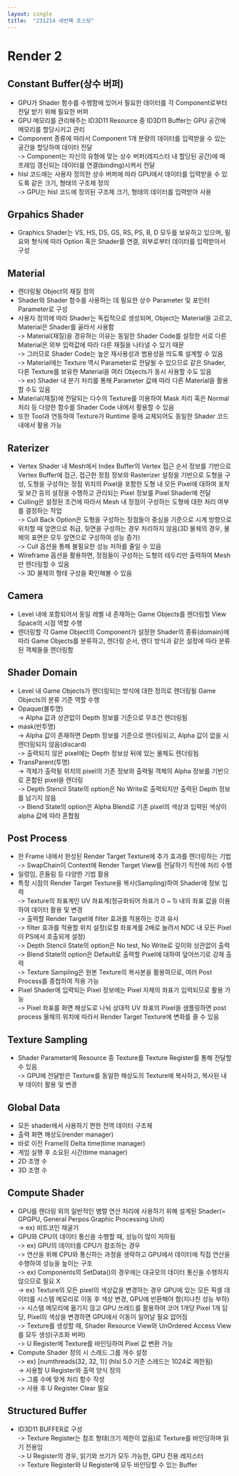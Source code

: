 ```yaml
---
layout: single
title:  "231214 세번째 포스팅"
---
```

# Render 2
## Constant Buffer(상수 버퍼)
* GPU가 Shader 함수를 수행함에 있어서 필요한 데이터를 각 Component로부터 전달 받기 위해 필요한 버퍼<br>
* GPU 메모리를 관리해주는 ID3D11 Resource 중 ID3D11 Buffer는 GPU 공간에 메모리를 할당시키고 관리<br>
* Component 종류에 따라서 Component 1개 분량의 데이터를 입력받을 수 있는 공간을 할당하여 데이터 전달<br>
-> Component는 자신의 유형에 맞는 상수 버퍼(레지스터 내 할당된 공간)에 매 프레임 갱신되는 데이터를 연결(binding)시켜서 전달<br>
* hlsl 코드에는 사용자 정의한 상수 버퍼에 따라 GPU에서 데이터를 입력받을 수 있도록 같은 크기, 형태의 구조체 정의<br>
-> GPU는 hlsl 코드에 정의된 구조체 크기, 형태의 데이터를 입력받아 사용<br>

## Grpahics Shader
* Graphics Shader는 VS, HS, DS, GS, RS, PS, B, D 모두를 보유하고 있으며, 필요와 형식에 따라 Option 혹은 Shader를 연결, 외부로부터 데이터를 입력받아서 구성<br>

## Material
* 렌더링될 Object의 재질 정의<br>
* Shader와 Shader 함수를 사용하는 데 필요한 상수 Parameter 및 포인터 Parameter로 구성<br>
* 사용자 정의에 따라 Shader는 독립적으로 생성되며, Object는 Material을 고르고, Material은 Shader를 골라서 사용함<br>
-> Material(재질)을 경유하는 이유는 동일한 Shader Code를 설정한 서로 다른 Material은 외부 입력값에 따라 다른 재질을 나타낼 수 있기 때문<br>
-> 그러므로 Shader Code는 높은 재사용성과 범용성을 띄도록 설계할 수 있음<br>
-> Material에는 Texture 역시 Parameter로 전달될 수 있으므로 같은 Shader, 다른 Texture를 보유한 Material을 여러 Objects가 동시 사용할 수도 있음<br>
-> ex) Shader 내 분기 처리를 통해 Parameter 값에 따라 다른 Material을 활용할 수도 있음<br>
* Material(재질)에 전달되는 다수의 Texture를 이용하여 Mask 처리 혹은 Normal 처리 등 다양한 함수를 Shader Code 내에서 활용할 수 있음<br>
* 또한 Tool과 연동하여 Texture가 Runtime 중에 교체되어도 동일한 Shader 코드 내에서 활용 가능<br>

## Raterizer
* Vertex Shader 내 Mesh에서 Index Buffer의 Vertex 접근 순서 정보를 기반으로 Vertex Buffer에 접근, 접근한 정점 정보와 Rasterizer 설정을 기반으로 도형을 구성, 도형을 구성하는 정점 위치의 Pixel을 포함한 도형 내 모든 Pixel에 대하여 포착 및 보간 등의 설정을 수행하고 관리되는 Pixel 정보를 Pixel Shader에 전달<br>
* Culling은 설정된 조건에 따라서 Mesh 내 정점이 구성하는 도형에 대한 처리 여부를 결정하는 작업<br>
-> Cull Back Option은 도형을 구성하는 정점들이 중심을 기준으로 시계 방향으로 위치할 때 앞면으로 취급, 뒷면을 구성하는 경우 처리하지 않음(3D 물체의 경우, 물체의 표면은 모두 앞면으로 구성하여 성능 증가)<br>
-> Cull 옵션을 통해 불필요한 성능 저하를 줄일 수 있음<br>
* Wireframe 옵션을 활용하면, 정점들이 구성하는 도형의 테두리만 출력하여 Mesh만 렌더링할 수 있음<br>
-> 3D 물체의 형태 구성을 확인해볼 수 있음<br>

## Camera
* Level 내에 포함되어서 동일 레벨 내 존재하는 Game Objects를 렌더링할 View Space의 시점 역할 수행<br>
* 렌더링할 각 Game Object의 Component가 설정한 Shader의 종류(domain)에 따라 Game Objects를 분류하고, 렌더링 순서, 렌더 방식과 같은 설정에 따라 분류된 객체들을 렌더링함<br>

## Shader Domain
* Level 내 Game Objects가 렌더링되는 방식에 대한 정의로 렌더링될 Game Objects의 분류 기준 역할 수행
* Opaque(불투명)<br>
-> Alpha 값과 상관없이 Depth 정보를 기준으로 무조건 렌더링됨<br>
* mask(반투명)<br>
-> Alpha 값이 존재하면 Depth 정보를 기준으로 렌더링되고, Alpha 값이 없을 시 렌더링되지 않음(discard)<br>
-> 출력되지 않은 pixel에는 Depth 정보상 뒤에 있는 물체도 렌더링됨<br>
* TransParent(투명)<br>
-> 객체가 출력될 위치의 pixel의 기존 정보와 출력될 객체의 Alpha 정보를 기반으로 혼합된 pixel을 렌더링<br>
-> Depth Stencil State의 option은 No Write로 출력되지만 출력된 Depth 정보를 남기지 않음<br>
-> Blend State의 option은 Alpha Blend로 기존 pixel의 색상과 입력된 색상이 alpha 값에 따라 혼합됨<br>

## Post Process
* 한 Frame 내에서 완성된 Render Target Texture에 추가 효과를 렌더링하는 기법<br>
-> SwapChain이 Context에 Render Target View를 전달하기 직전에 처리 수행<br>
* 일렁임, 흔들림 등 다양한 기법 활용<br>
* 특정 시점의 Render Target Texture을 복사(Sampling)하여 Shader에 정보 입력<br>
-> Texture의 좌표계인 UV 좌표계(정규화되어 좌표가 0 ~ 1) 내의 좌표 값을 이용하여 데이터 활용 및 변경<br>
-> 출력할 Render Target에 filter 효과를 적용하는 것과 유사<br>
-> filter 효과를 적용할 위치 설정(로컬 좌표계를 2배로 늘려서 NDC 내 모든 Pixel이 PS에서 호출되게 설정)<br>
-> Depth Stencil State의 option은 No test, No Write로 깊이와 상관없이 출력<br>
-> Blend State의 option은 Default로 출력할 Pixel에 대하여 덮어쓰기로 강제 출력<br>
-> Texture Sampling은 원본 Texture의 복사본을 활용하므로, 여러 Post Process를 중첩하여 적용 가능<br>
* Pixel Shader에 입력되는 Pixel 정보에는 Pixel 자체의 좌표가 입력되므로 활용 가능<br>
-> Pixel 좌표를 화면 해상도로 나눠 상대적 UV 좌표의 Pixel을 샘플링하면 post process 물체의 위치에 따라서 Render Target Texture에 변화를 줄 수 있음<br>

## Texture Sampling
* Shader Parameter에 Resource 중 Texture를 Texture Register를 통해 전달할 수 있음<br>
-> GPU에 전달받은 Texture를 동일한 해상도의 Texture에 복사하고, 복사된 내부 데이터 활용 및 변경<br>

## Global Data
* 모든 shader에서 사용하기 편한 전역 데이터 구조체<br>
* 출력 화면 해상도(render manager)<br>
* 바로 이전 Frame의 Delta time(time manager)<br>
* 게임 실행 후 소요된 시간(time manager)<br>
* 2D 조명 수<br>
* 3D 조명 수<br>

## Compute Shader
* GPU를 렌더링 외의 일반적인 병렬 연산 처리에 사용하기 위해 설계된 Shader(= GPGPU, General Perpos Graphic Processing Unit)<br>
-> ex) 비트코인 채굴기<br>
* GPU와 CPU의 데이터 통신을 수행할 때, 성능이 많이 저하됨<br>
-> ex) GPU의 데이터를 CPU가 참조하는 경우<br>
-> 연산을 위해 CPU와 통신하는 과정을 생략하고 GPU에서 데이터에 직접 연산을 수행하여 성능을 높이는 구조<br>
-> ex) Components의 SetData()의 경우에는 대규모의 데이터 통신을 수행하지 않으므로 필요 X<br>
-> ex) Texture의 모든 pixel의 색상값을 변경하는 경우 GPU에 있는 모든 픽셀 데이터를 시스템 메모리로 이동 후 색상 변경, GPU에 반환해야 함(지나친 성능 부하)<br>
-> 시스템 메모리에 옮기지 않고 GPU 쓰레드를 활용하여 코어 1개당 Pixel 1개 담당, Pixel의 색상을 변경하면 GPU에서 이동이 일어날 필요 없어짐<br>
-> Texture를 생성할 때, Shader Resource View와 UnOrdered Access View를 모두 생성(구조화 버퍼)<br>
-> U Register에 Texture를 바인딩하여 Pixel 값 변환 가능<br>
* Compute Shader 정의 시 스레드 그룹 개수 설정<br>
-> ex) [numthreads(32, 32, 1)] (hlsl 5.0 기준 스레드는 1024로 제한됨)<br>
-> 사용할 U Register와 출력 양식 정의<br>
-> 그룹 수에 맞게 처리 함수 작성<br>
-> 사용 후 U Register Clear 필요<br>

## Structured Buffer
* ID3D11 BUFFER로 구성<br>
-> Texture Register는 참조 형태(크기 제한이 없음)로 Texture를 바인딩하며 읽기 전용임<br>
-> U Register의 경우, 읽기와 쓰기가 모두 가능한, GPU 전용 레지스터<br>
-> Texture Register와 U Register에 모두 바인딩할 수 있는 Buffer<br>

